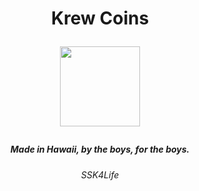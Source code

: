<h1 align="center"><strong>
 
 Krew Coins
 
 <img src="https://i.imgur.com/33EbOKI.png"
width="128" height="128">
 
 </strong></h1>

 <h5 align="center">
 
 Made in Hawaii, by the boys, for the boys.
 <h6 align="center"><weak>
SSK4Life
